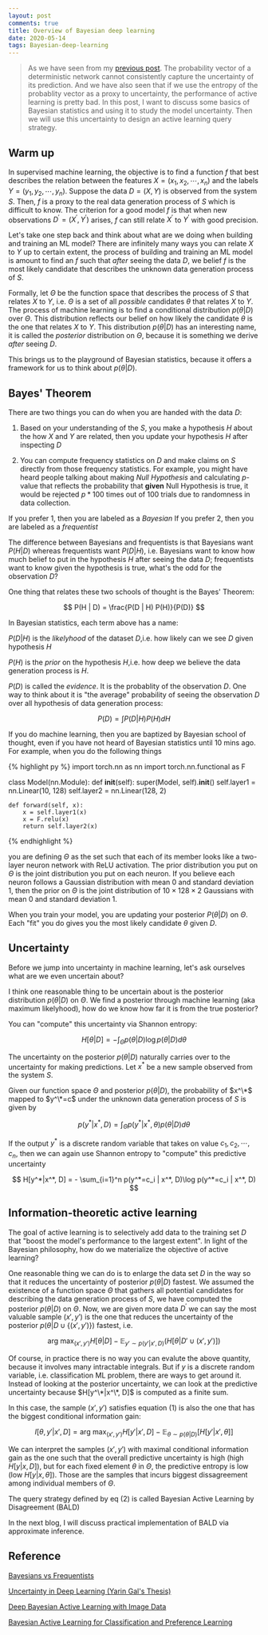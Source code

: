 ```yaml
---
layout: post
comments: true
title: Overview of Bayesian deep learning
date: 2020-05-14
tags: Bayesian-deep-learning
---
```


> As we have seen from my [previous post](
https://hsl89.github.io/uncertainty-of-deep-neural-network/).
The probability vector of
a deterministic network cannot consistently capture the uncertainty of its
prediction. And we have also seen that if we use the entropy of the probablity 
vector as a proxy to uncertainty, the performance of active learning is 
pretty bad. In this post, I want to discuss some basics of Bayesian 
statistics and using it to study the model uncertainty. Then we will use 
this uncertainty to design an active learning query strategy.

<!--more-->

## Warm up
In supervised machine learning, the objective is to find a function
$f$ that best describes the relation between
the  features $X = (x_1, x_2, \cdots, x_n)$
and the labels $Y = (y_1, y_2, \cdots, y_n)$. Suppose the data 
$D = (X, Y)$ is observed from the system $S$. Then, $f$ is a proxy
to the real data generation process of $S$ which is difficult to know.
The criterion for a good model $f$ is that when new observations 
$D^{\prime} = (X^{\prime}, Y^{\prime})$ arises, $f$ can still relate
$X^{\prime}$ to $Y^{\prime}$ with good precision. 

Let's take one step back and think about what are we doing when building
and training an ML model?
There are infinitely many ways you can relate $X$ to $Y$ up to certain extent, 
the process of building and training an ML model is amount to find an $f$
such that *after* seeing the data $D$, we belief $f$ is the most likely 
candidate that describes the unknown data generation process of $S$.

Formally, let $\Theta$ be the function space that describes the process of 
$S$ that relates $X$ to $Y$, i.e. $\Theta$ is a set of all *possible* candidates
$\theta$ that relates $X$ to $Y$. The process of machine learning is to 
find a conditional distribution $p(\theta | D)$ over $\Theta$. This distribution
reflects our belief on how likely the candidate $\theta$ is the one that relates
$X$ to $Y$. This distribution $p(\theta | D)$ has an interesting name, it is called
the *posterior* distribution on $\Theta$, because it is something we derive *after*
seeing $D$.

This brings us to the playground of Bayesian statistics, because it offers a 
framework for us to think about $p(\theta | D)$. 


## Bayes' Theorem
There are two things you can do when you are handed with the data $D$:

1) Based on your understanding of the $S$, you make a hypothesis $H$ about the 
how $X$ and $Y$ are related, then you update your hypothesis $H$ after
inspecting $D$

2) You can compute frequency statistics on $D$ and make claims on $S$ 
directly from those frequency statistics. For example, you might have
heard people talking about making *Null Hypothesis* and calculating
$p$-value that reflects the probability that **given** Null Hypothesis
is true, it would be rejected $p*100$ times out of 100 trials 
due to randomness in data collection. 


If you prefer 1, then you are labeled as a *Bayesian*
If you prefer 2, then you are labeled as a *frequentist*

The difference between Bayesians and frequentists is that 
Bayesians want $P(H | D)$ whereas frequentists want $P(D | H)$, i.e.
Bayesians want to know how much belief to put in the hypothesis 
$H$ after seeing the data $D$; frequentists want to know given the 
hypothesis is true, what's the odd for the observation $D$?

One thing that relates these two schools of thought is the Bayes' Theorem:

$$
P(H | D) = \frac{P(D | H) P(H)}{P(D)}
$$

In Bayesian statistics, each term above has a name:

$P(D | H)$ is the *likelyhood* of the dataset $D$,i.e.
how likely can we see $D$ given hypothesis $H$

$P(H)$ is the *prior* on the hypothesis $H$,i.e. how
deep we believe the data generation process is $H$. 

$P(D)$ is called the *evidence*. It is the probablity of the 
observation $D$. One way to think about it is "the average" 
probability of seeing the observation $D$ over all hypothesis
of data generation process:

$$
P(D) = \int P(D | H) P(H) dH
$$

If you do machine learning, then you are baptized by Bayesian
school of thought, even if you have not heard of Bayesian statistics
until 10 mins ago. For example, when you do the following things

{% highlight py %}
import torch.nn as nn
import torch.nn.functional as F

class Model(nn.Module):
    def __init__(self):
        super(Model, self).__init__()
        self.layer1 = nn.Linear(10, 128)
        self.layer2 = nn.Linear(128, 2)

    def forward(self, x):
        x = self.layer1(x)
        x = F.relu(x)
        return self.layer2(x)
{% endhighlight %}

you are defining $\Theta$ as the set such that each of its member looks like
a two-layer neuron network with ReLU activation. The prior distribution 
you put on $\Theta$ is the joint distribution you put on each neuron. 
If you believe each neuron follows a Gaussian distribution
with mean 0 and standard deviation 1, then the prior on $\Theta$ is the joint
distribution of $10\times 128 \times 2$ Gaussians with mean 0 and standard 
deviation 1.

When you train your model, you are updating your posterior $P(\theta | D)$ on 
$\Theta$. Each "fit" you do gives you the most likely candidate $\theta$ given $D$.

## Uncertainty
Before we jump into uncertainty in machine learning, let's ask ourselves what are
we even uncertain about? 

I think one reasonable thing to be uncertain about is the posterior distribution
$p(\theta | D)$ on $\Theta$. We find a posterior through machine learning 
(aka maximum likelyhood),
how do we know how far it is from the true posterior?

You can "compute" this uncertainty via Shannon entropy:

$$
H[\theta | D] = -\int_{\Theta} p(\theta | D) \log p(\theta | D) d\theta
$$

The uncertainty on the posterior $p(\theta | D)$ naturally carries over 
to the uncertainty for making predictions. Let $x^*$ be a new sample
observed from the system $S$.

Given our function space $\Theta$ and 
posterior $p(\theta | D)$, the probability of $x^\*$ mapped to $y^\*=c$
under the unknown data generation process of $S$ is given by

$$
p(y^* | x^*, D) = \int_{\Theta} p(y^* | x^*, \theta)p(\theta | D) d\theta
$$

If the output $y^*$ is a discrete random variable that takes on value
$c_1, c_2, \cdots, c_n$, then we can again use Shannon entropy to 
"compute" this predictive uncertainty

$$
H[y^*|x^*, D] = - \sum_{i=1}^n p(y^*=c_i | x^*, D)\log p(y^*=c_i | x^*, D)
$$

## Information-theoretic active learning
The goal of active learning is to selectively add data to the training 
set $D$ that "boost the model's performance to the largest extent". 
In light of the Bayesian philosophy, how do we materialize the objective of 
active learning? 

One reasonable thing we can do is to enlarge the data set $D$ in the way
so that it reduces the uncertainty of posterior $p(\theta | D)$ fastest.
We assumed the existence of a function space $\Theta$ that gathers all potential
candidates for describing the data generation process of $S$, we have computed
the posterior $p(\theta | D)$ on $\Theta$. Now, we are given more data $D^{\prime}$
we can say the most valuable sample $(x', y')$ is the one that reduces the 
uncertainty of the posterior $p(\theta | D \cup \{(x', y')\})$ fastest, i.e.

$$
\tag{1}
\text{arg max}_{(x',y')} H[\theta | D] - \mathbb{E}_{y'\sim p(y'|x',D)}
    (H[\theta | D'\cup {(x', y')}])
$$

Of course, in practice there is no way you can evalute the above quantity,
because it involves many intractable integrals. 
But if $y$ is a discrete random variable, i.e. classification ML problem, 
there are ways to get around it. Instead of looking at the posterior uncertainty,
we can look at the predictive uncertainty because $H[y^\*|x^\*, D]$ is computed
as a finite sum. 

In this case, the sample $(x', y')$ satisfies equation (1) is also the one
that has the biggest conditional information gain:

$$
\tag{2}
I[\theta, y'|x', D] = \text{arg max}_{(x', y')} H[y'|x',D] -
    \mathbb{E}_{\theta \sim p(\theta | D)}[H[y'|x', \theta]]
$$

We can interpret the samples $(x', y')$ with maximal conditional information
gain as the one such that the overall predictive uncertainty is high (high 
$H[y|x, D]$), but for each fixed element $\theta$ in $\Theta$, the 
predictive entropy is low (low $H[y|x, \theta]$). Those are the samples
that incurs biggest dissagreement among individual members of $\Theta$.

The query strategy defined by eq (2) is called Bayesian Active Learning by
Disagreement (BALD)

In the next blog, I will discuss practical implementation of BALD via
approximate inference.



## Reference

[Bayesians vs Frequentists](
https://ocw.mit.edu/courses/mathematics/18-05-introduction-to-probability-and-statistics-spring-2014/readings/MIT18_05S14_Reading20.pdf)


[Uncertainty in Deep Learning (Yarin Gal's Thesis)](
http://mlg.eng.cam.ac.uk/yarin/thesis/3_bayesian_deep_learning.pdf
)

[Deep Bayesian Active Learning with Image Data](
https://arxiv.org/pdf/1703.02910.pdf)

[Bayesian Active Learning for Classification and Preference Learning](
https://arxiv.org/pdf/1112.5745.pdf)

